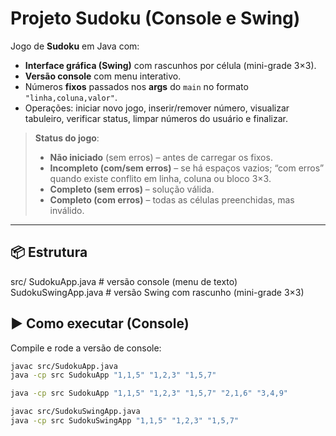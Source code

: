 # Projeto Sudoku (Console e Swing)

Jogo de **Sudoku** em Java com:
- **Interface gráfica (Swing)** com rascunhos por célula (mini-grade 3×3).
- **Versão console** com menu interativo.
- Números **fixos** passados nos **args** do `main` no formato `"linha,coluna,valor"`.
- Operações: iniciar novo jogo, inserir/remover número, visualizar tabuleiro, verificar status, limpar números do usuário e finalizar.

> **Status do jogo**:  
> - **Não iniciado** (sem erros) – antes de carregar os fixos.  
> - **Incompleto (com/sem erros)** – se há espaços vazios; “com erros” quando existe conflito em linha, coluna ou bloco 3×3.  
> - **Completo (sem erros)** – solução válida.  
> - **Completo (com erros)** – todas as células preenchidas, mas inválido.

---

## 📦 Estrutura

src/
  SudokuApp.java         # versão console (menu de texto)
  SudokuSwingApp.java    # versão Swing com rascunho (mini-grade 3×3)

## ▶️ Como executar (Console)

Compile e rode a versão de console:
```bash
javac src/SudokuApp.java
java -cp src SudokuApp "1,1,5" "1,2,3" "1,5,7"

java -cp src SudokuApp "1,1,5" "1,2,3" "1,5,7" "2,1,6" "3,4,9"

javac src/SudokuSwingApp.java
java -cp src SudokuSwingApp "1,1,5" "1,2,3" "1,5,7"

